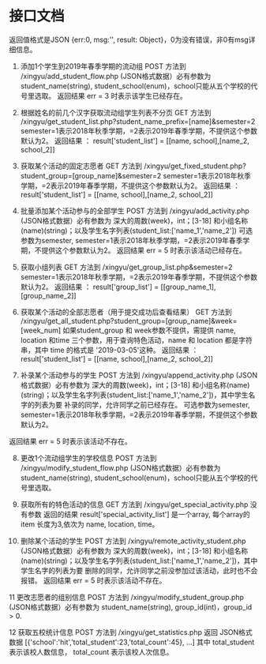 # 接口文档
返回值格式是JSON {err:0, msg:'', result: Object}，0为没有错误，非0有msg详细信息。

1. 添加1个学生到2019年春季学期的流动组
POST 方法到 /xingyu/add_student_flow.php
(JSON格式数据）必有参数为 student_name(string), student_school(enum)，school只能从五个学校的代号里选取。
返回结果 err = 3 时表示该学生已经存在。

2. 根据姓名的前几个汉字获取流动组学生列表不分页
GET 方法到 /xingyu/get_student_list.php?student_name_prefix=[name]&semester=2
semester=1表示2018年秋季学期，=2表示2019年春季学期，不提供这个参数默认为2。
返回结果 ： result['student_list'] = [[name, school],[name_2, school_2]]

3. 获取某个活动的固定志愿者
GET 方法到 /xingyu/get_fixed_student.php?student_group=[group_name]&semester=2
semester=1表示2018年秋季学期，=2表示2019年春季学期，不提供这个参数默认为2。
返回结果 ： result['student_list'] = [[name, school],[name_2, school_2]]

4. 批量添加某个活动参与的全部学生
POST 方法到 /xingyu/add_activity.php
(JSON格式数据）必有参数为 深大的周数(week)，int；[3-18] 和小组名称(name)(string)；以及学生名字列表(student_list:['name_1','name_2'])
可选参数为semester, semester=1表示2018年秋季学期，=2表示2019年春季学期，不提供这个参数默认为2。
返回结果 err = 5 时表示该活动已经存在。

5. 获取小组列表
GET 方法到 /xingyu/get_group_list.php&semester=2
semester=1表示2018年秋季学期，=2表示2019年春季学期，不提供这个参数默认为2。
返回结果 ： result['group_list'] = [[group_name_1],[group_name_2]]

6. 获取某个活动的全部志愿者（用于提交成功后查看结果）
GET 方法到 /xingyu/get_all_student.php?student_group=[group_name]&week=[week_num]
如果student_group 和 week参数不提供，需提供 name, location 和time 三个参数，用于查询特色活动，name 和 location 都是字符串，其中 time 的格式是 '2019-03-05'这种。
返回结果 ： result['student_list'] = [[name, school],[name_2, school_2]]

7. 补录某个活动参与的学生
POST 方法到 /xingyu/append_activity.php
(JSON格式数据）必有参数为 深大的周数(week)，int；[3-18] 和小组名称(name)(string)；以及学生名字列表(student_list:['name_1','name_2'])，其中学生名字的列表为要
补录的同学，允许同学之前已经存在。
可选参数为semester, semester=1表示2018年秋季学期，=2表示2019年春季学期，不提供这个参数默认为2。

返回结果 err = 5 时表示该活动不存在。


8. 更改1个流动组学生的学校信息
POST 方法到 /xingyu/modify_student_flow.php
(JSON格式数据）必有参数为 student_name(string), student_school(enum)，school只能从五个学校的代号里选取。

9. 获取所有的特色活动的信息
GET 方法到 /xingyu/get_special_activity.php
没有参数
返回的结果 result['special_activity_list'] 是一个array, 每个array的 item 长度为3,依次为 name, location, time。

10. 删除某个活动的学生
POST 方法到 /xingyu/remote_activity_student.php
(JSON格式数据）必有参数为 深大的周数(week)，int；[3-18] 和小组名称(name)(string)；以及学生名字列表(student_list:['name_1','name_2'])，其中学生名字的列表为要
删除的同学，允许同学之前没参加过该活动，此时也不会报错。
返回结果 err = 5 时表示该活动不存在。

11 更改志愿者的组别信息
POST 方法到 /xingyu/modify_student_group.php
(JSON格式数据）必有参数为 student_name(string), group_id(int)，group_id > 0.

12 获取五校统计信息
POST 方法到 /xingyu/get_statistics.php
返回 JSON格式数据 [{'school':'hit','total_student':23,'total_count':45}, ...]
其中 total_student 表示该校人数信息， total_count 表示该校人次信息。